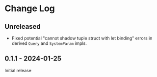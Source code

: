 # Change Log

## Unreleased

- Fixed potential "cannot shadow tuple struct with let binding" errors in derived `Query` and `SystemParam` impls.

## 0.1.1 - 2024-01-25

Initial release

